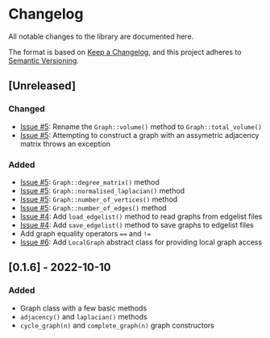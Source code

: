 # Changelog
All notable changes to the library are documented here.

The format is based on [Keep a Changelog](https://keepachangelog.com/en/1.0.0/),
and this project adheres to [Semantic Versioning](https://semver.org/spec/v2.0.0.html).

## [Unreleased]
### Changed
- [Issue #5](https://github.com/pmacg/stag/issues/5): Rename the `Graph::volume()` method to `Graph::total_volume()`
- [Issue #5](https://github.com/pmacg/stag/issues/5): Attempting to construct a graph with an assymetric adjacency matrix
throws an exception

### Added
- [Issue #5](https://github.com/pmacg/stag/issues/5): `Graph::degree_matrix()` method
- [Issue #5](https://github.com/pmacg/stag/issues/5): `Graph::normalised_laplacian()` method
- [Issue #5](https://github.com/pmacg/stag/issues/5): `Graph::number_of_vertices()` method
- [Issue #5](https://github.com/pmacg/stag/issues/5): `Graph::number_of_edges()` method
- [Issue #4](https://github.com/pmacg/stag/issues/4): Add `load_edgelist()` method to read graphs from edgelist files
- [Issue #4](https://github.com/pmacg/stag/issues/4): Add `save_edgelist()` method to save graphs to edgelist files
- Add graph equality operators `==` and `!=`
- [Issue #6](https://github.com/pmacg/stag/issues/6): Add `LocalGraph` abstract class for providing local graph access

## [0.1.6] - 2022-10-10
### Added
- Graph class with a few basic methods
- `adjacency()` and `laplacian()` methods
- `cycle_graph(n)` and `complete_graph(n)` graph constructors